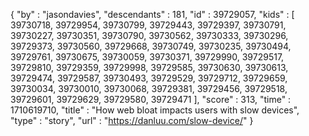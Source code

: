 {
  "by" : "jasondavies",
  "descendants" : 181,
  "id" : 39729057,
  "kids" : [ 39730718, 39729954, 39730799, 39729443, 39729397, 39730791, 39730227, 39730351, 39730790, 39730562, 39730333, 39730296, 39729373, 39730560, 39729668, 39730749, 39730235, 39730494, 39729761, 39730675, 39730059, 39730371, 39729990, 39729517, 39729810, 39729359, 39729998, 39729585, 39730630, 39730613, 39729474, 39729587, 39730493, 39729529, 39729712, 39729659, 39730034, 39730010, 39730068, 39729381, 39729456, 39729518, 39729601, 39729629, 39729580, 39729471 ],
  "score" : 313,
  "time" : 1710619710,
  "title" : "How web bloat impacts users with slow devices",
  "type" : "story",
  "url" : "https://danluu.com/slow-device/"
}
